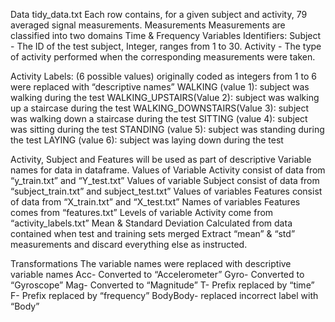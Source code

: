 Data
tidy_data.txt
Each row contains, for a given subject and activity, 79 averaged signal measurements.
Measurements
Measurements are classified into two domains Time & Frequency
Variables
Identifiers:
Subject - The ID of the test subject, Integer, ranges from 1 to 30.
Activity -  The type of activity performed when the corresponding measurements were taken. 

Activity Labels: (6 possible values)
originally coded as integers from 1 to 6 were replaced with “descriptive names”
WALKING (value 1): subject was walking during the test
WALKING_UPSTAIRS(Value 2): subject was walking up a staircase during the test
WALKING_DOWNSTAIRS(Value 3): subject was walking down a staircase during the test
SITTING (value 4): subject was sitting during the test
STANDING (value 5): subject was standing during the test
LAYING (value 6): subject was laying down during the test

Activity, Subject and Features will be used as part of descriptive Variable names for data in dataframe.
Values of Variable Activity consist of data from “y_train.txt” and “Y_test.txt”
Values of variable Subject consist of data from “subject_train.txt” and subject_test.txt”
Values of variables Features consist of data from “X_train.txt” and “X_test.txt”
Names of variables Features comes from “features.txt”
Levels of variable Activity come from “activity_labels.txt”
Mean & Standard Deviation 
Calculated from data contained when test and training sets merged 
Extract “mean” & “std” measurements and discard everything else as instructed.

Transformations
The variable names were replaced with descriptive variable names
Acc- Converted to “Accelerometer”
Gyro- Converted to “Gyroscope”
Mag- Converted to “Magnitude”
T- Prefix replaced by “time”
F- Prefix replaced by “frequency”
BodyBody- replaced incorrect label with “Body”
